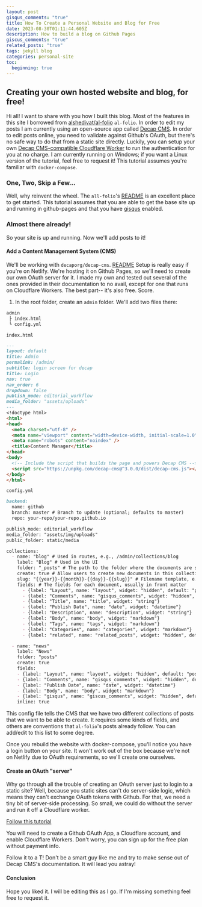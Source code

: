 ```yaml
---
layout: post
gisqus_comments: "true"
title: How To Create a Personal Website and Blog for Free
date: 2023-08-30T01:11:44.605Z
description: How to build a blog on Github Pages
giscus_comments: "true"
related_posts: "true"
tags: jekyll blog
categories: personal-site
toc:
  beginning: true
---
```

## Creating your own hosted website and blog, for free!

Hi all! I want to share with you how I built this blog.
Most of the features in this site I borrowed from [alshedivat/al-folio](https://github.com/alshedivat/al-folio) ``al-folio``. In order to edit my posts I am currently using an open-source app called [Decap CMS](https://github.com/decaporg/decap-cms). In order to edit posts online, you need to validate against Github's OAuth, but there's no safe way to do that from a static site directly. Luckily, you can setup your own [Decap CMS-compatible Cloudflare Worker](https://github.com/sveltia/sveltia-cms-auth) to run the authentication for you at no charge.
I am currently running on Windows; if you want a Linux version of the tutorial, feel free to request it!
This tutorial assumes you're familiar with ``docker-compose``.

### One, Two, Skip a Few...
Well, why reinvent the wheel. The ``all-folio``'s [README](https://github.com/alshedivat/al-folio/blob/master/README.md) is an excellent place to get started. This tutorial assumes that you are able to get the base site up and running in github-pages and that you have [gisqus](https://giscus.app/) enabled. 

### Almost there already!
So your site is up and running. Now we'll add posts to it!

#### Add a Content Management System (CMS)
We'll be working with ``decaporg/decap-cms``. [README](https://github.com/decaporg/decap-cms/blob/master/README.md)
Setup is really easy if you're on Netlify. We're hosting it on Github Pages, so we'll need to create our own OAuth server for it. I made my own and tested out several of the ones provided in their documentation to no avail, except for one that runs on Cloudflare Workers. The best part-- it's also free. Score.

1. In the root folder, create an ``admin`` folder. We'll add two files there:
```markdown
admin
 ├ index.html
 └ config.yml

```
``index.html``
```markdown
---
layout: default
title: Admin
permalink: /admin/
subtitle: login screen for decap
title: Login
nav: true
nav_order: 6
dropdown: false
publish_mode: editorial_workflow
media_folder: "assets/uploads"
---
<!doctype html>
<html>
<head>
  <meta charset="utf-8" />
  <meta name="viewport" content="width=device-width, initial-scale=1.0" />
  <meta name="robots" content="noindex" />
  <title>Content Manager</title>
</head>
<body>
  <!-- Include the script that builds the page and powers Decap CMS -->
  <script src="https://unpkg.com/decap-cms@^3.0.0/dist/decap-cms.js"></script>
</body>
</html>
```
``config.yml``
```markdown
backend:
  name: github
  branch: master # Branch to update (optional; defaults to master)
  repo: your-repo/your-repo.github.io

publish_mode: editorial_workflow
media_folder: "assets/img/uploads"
public_folder: static/media

collections:
  - name: "blog" # Used in routes, e.g., /admin/collections/blog
    label: "Blog" # Used in the UI
    folder: "_posts" # The path to the folder where the documents are stored
    create: true # Allow users to create new documents in this collection
    slug: "{{year}}-{{month}}-{{day}}-{{slug}}" # Filename template, e.g., YYYY-MM-DD-title.md
    fields: # The fields for each document, usually in front matter
      - {label: "Layout", name: "layout", widget: "hidden", default: "post"}
      - {label: "Comments", name: "gisqus_comments", widget: "hidden", default: "true"}
      - {label: "Title", name: "title", widget: "string"}
      - {label: "Publish Date", name: "date", widget: "datetime"}
      - {label: "Description", name: "description", widget: "string"}
      - {label: "Body", name: "body", widget: "markdown"}
      - {label: "Tags", name: "tags", widget: "markdown"}
      - {label: "Categories", name: "categories", widget: "markdown"}
      - {label: "related", name: "related_posts", widget: "hidden", default: "false"}

  - name: "news"
    label: "News"
    folder: "posts"
    create: true 
    fields:
    - {label: "Layout", name: "layout", widget: "hidden", default: "post"}
    - {label: "Comments", name: "gisqus_comments", widget: "hidden", default: "true"}
    - {label: "Publish Date", name: "date", widget: "datetime"}
    - {label: "Body", name: "body", widget: "markdown"}
    - {label: "gisqus", name: "giscus_comments", widget: "hidden", default: "true"}
    inline: true
```

This config file tells the CMS that we have two different collections of posts that we want to be able to create. It requires some kinds of fields, and others are conventions that ``al-folio``'s posts already follow. You can add/edit to this list to some degree.

Once you rebuild the website with docker-compose, you'll notice you have a login button on your site. It won't work out of the box because we're not on Netlify due to OAuth requirements, so we'll create one ourselves.

#### Create an OAuth "server"

Why go through all the trouble of creating an OAuth server just to login to a static site? Well, because you static sites can't do server-side logic, which means they can't exchange OAuth tokens with Github. For that, we need a tiny bit of server-side processing. So small, we could do without the server and run it off a Cloudflare worker.

[Follow this tutorial](https://github.com/sveltia/sveltia-cms-auth)

You will need to create a Github OAuth App, a Cloudflare account, and enable Cloudflare Workers. Don't worry, you can sign up for the free plan without payment info.

Follow it to a T! Don't be a smart guy like me and try to make sense out of Decap CMS's documentation. It will lead you astray!

#### Conclusion

Hope you liked it. I will be editing this as I go. If I'm missing something feel free to request it.


